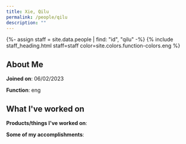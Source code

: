 ```yaml
---
title: Xie, Qilu
permalink: /people/qilu
description: ""
---
```


{%- assign staff = site.data.people | find: "id", "qilu" -%}
{% include staff_heading.html staff=staff color=site.colors.function-colors.eng %}

## About Me

**Joined on**: 06/02/2023

**Function**: eng

## What I've worked on

**Products/things I've worked on**:


**Some of my accomplishments**:

